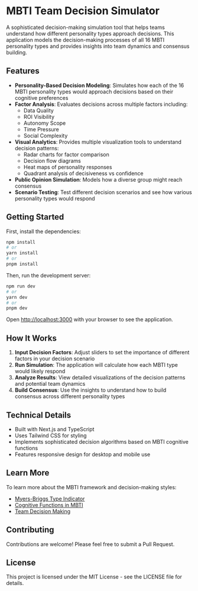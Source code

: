 # MBTI Team Decision Simulator

A sophisticated decision-making simulation tool that helps teams understand how different personality types approach decisions. This application models the decision-making processes of all 16 MBTI personality types and provides insights into team dynamics and consensus building.

## Features

- **Personality-Based Decision Modeling**: Simulates how each of the 16 MBTI personality types would approach decisions based on their cognitive preferences
- **Factor Analysis**: Evaluates decisions across multiple factors including:
  - Data Quality
  - ROI Visibility
  - Autonomy Scope
  - Time Pressure
  - Social Complexity
- **Visual Analytics**: Provides multiple visualization tools to understand decision patterns:
  - Radar charts for factor comparison
  - Decision flow diagrams
  - Heat maps of personality responses
  - Quadrant analysis of decisiveness vs confidence
- **Public Opinion Simulation**: Models how a diverse group might reach consensus
- **Scenario Testing**: Test different decision scenarios and see how various personality types would respond

## Getting Started

First, install the dependencies:

```bash
npm install
# or
yarn install
# or
pnpm install
```

Then, run the development server:

```bash
npm run dev
# or
yarn dev
# or
pnpm dev
```

Open [http://localhost:3000](http://localhost:3000) with your browser to see the application.

## How It Works

1. **Input Decision Factors**: Adjust sliders to set the importance of different factors in your decision scenario
2. **Run Simulation**: The application will calculate how each MBTI type would likely respond
3. **Analyze Results**: View detailed visualizations of the decision patterns and potential team dynamics
4. **Build Consensus**: Use the insights to understand how to build consensus across different personality types

## Technical Details

- Built with Next.js and TypeScript
- Uses Tailwind CSS for styling
- Implements sophisticated decision algorithms based on MBTI cognitive functions
- Features responsive design for desktop and mobile use

## Learn More

To learn more about the MBTI framework and decision-making styles:

- [Myers-Briggs Type Indicator](https://www.myersbriggs.org/)
- [Cognitive Functions in MBTI](https://www.16personalities.com/articles/our-theory)
- [Team Decision Making](https://www.psychologytoday.com/us/basics/decision-making)

## Contributing

Contributions are welcome! Please feel free to submit a Pull Request.

## License

This project is licensed under the MIT License - see the LICENSE file for details.
